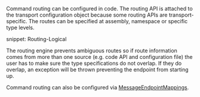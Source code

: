Command routing can be configured in code. The routing API is attached to the transport configuration object because some routing APIs are transport-specific. The routes can be specified at assembly, namespace or specific type levels.

snippet: Routing-Logical

The routing engine prevents ambiguous routes so if route information comes from more than one source (e.g. code API and configuration file) the user has to make sure the type specifications do not overlap. If they do overlap, an exception will be thrown preventing the endpoint from starting up.

Command routing can also be configured via [MessageEndpointMappings](routing-extensibility.md?version=core_6#messageendpointmappings).
